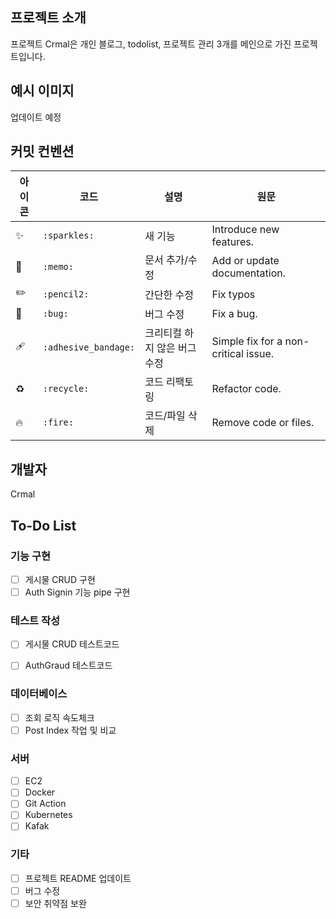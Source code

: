 ## 프로젝트 소개

프로젝트 Crmal은 개인 블로그, todolist, 프로젝트 관리 3개를 메인으로 가진 프로젝트입니다.

## 예시 이미지

업데이트 예정

## 커밋 컨벤션

| 아이콘 | 코드                 | 설명                         | 원문                                 |
| ------ | -------------------- | ---------------------------- | ------------------------------------ |
| ✨     | `:sparkles:`         | 새 기능                      | Introduce new features.              |
| 📝     | `:memo:`             | 문서 추가/수정               | Add or update documentation.         |
| ✏️     | `:pencil2:`          | 간단한 수정                  | Fix typos                            |
| 🐛     | `:bug:`              | 버그 수정                    | Fix a bug.                           |
| 🩹     | `:adhesive_bandage:` | 크리티컬 하지 않은 버그 수정 | Simple fix for a non-critical issue. |
| ♻️     | `:recycle:`          | 코드 리팩토링                | Refactor code.                       |
| 🔥     | `:fire:`             | 코드/파일 삭제               | Remove code or files.                |

## 개발자

Crmal

## To-Do List

### 기능 구현
- [ ] 게시물 CRUD 구현
- [ ] Auth Signin 기능 pipe 구현

### 테스트 작성
- [ ] 게시물 CRUD 테스트코드
- [ ] AuthGraud 테스트코드


### 데이터베이스
- [ ] 조회 로직 속도체크
- [ ] Post Index 작업 및 비교

### 서버
- [ ] EC2
- [ ] Docker
- [ ] Git Action
- [ ] Kubernetes
- [ ] Kafak

### 기타
- [ ] 프로젝트 README 업데이트
- [ ] 버그 수정
- [ ] 보안 취약점 보완
